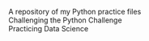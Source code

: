 A repository of my Python practice files<br>
Challenging the Python Challenge<br>
Practicing Data Science
